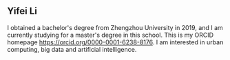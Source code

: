 ## Yifei Li

I obtained a bachelor's degree from Zhengzhou University in 2019, and I am currently studying for a master's degree in this school. This is my ORCID homepage https://orcid.org/0000-0001-6238-8176. I am interested in urban computing, big data and artificial intelligence.

